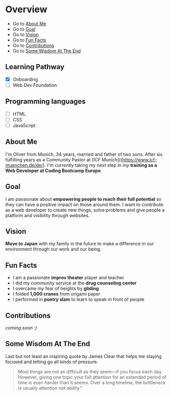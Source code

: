 # Overview
- Go to [About Me](#About-Me)
- Go to [Goal](#Goal)
- Go to [Vision](#Vision)
- Go to [Fun Facts](#Fun-Facts)
- Go to [Contributions](#Contributions)
- Go to [Some Wisdom At The End](#Some-Wisdom-At-The-End)


## Learning Pathway
- [x] Onboarding 
- [ ] Web Dev Foundation 

## Programming languages
- [ ] HTML
- [ ] CSS
- [ ] JavaScript

## About Me
I'm Oliver from Munich, 34 years, married and father of two sons. After six fulfilling years as a Community Pastor at [ICF Munich]((https://www.icf-muenchen.de/de/). I'm currently taking my next step in my **training as a Web Developer at Coding Bootcamp Europe**.

## Goal
I am passionate about **empowering people to reach their full potential** so they can have a positive impact on those around them. I want to contribute as a web developer to create new things, solve problems and give people a platform and visibility through websites. 

## Vision
**Move to Japan** with my family in the future to make a difference in our environment through our work and our being. 

## Fun Facts
- I am a passionate **improv theater** player and teacher
- I did my community service at the **drug counseling center** 
- I overcame my fear of heights by **gliding**
- I folded **1,000 cranes** from origami paper
- I performed in **poetry slam** to learn to speak in front of people

## Contributions
_coming soon :)_

## Some Wisdom At The End
Last but not least an inspiring quote by James Clear that helps me staying focused and letting go all kinds of pressure.
> Most things are not as difficult as they seem—if you focus each day. However, giving one topic your full attention for an extended period of time is even harder than it seems. Over a long timeline, the bottleneck is usually attention not ability."
